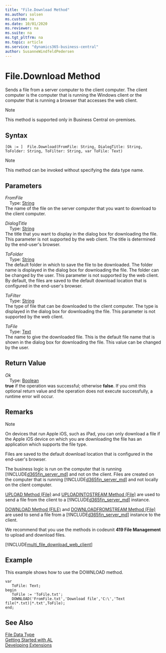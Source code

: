 ```yaml
---
title: "File.Download Method"
ms.author: solsen
ms.custom: na
ms.date: 10/01/2020
ms.reviewer: na
ms.suite: na
ms.tgt_pltfrm: na
ms.topic: article
ms.service: "dynamics365-business-central"
author: SusanneWindfeldPedersen
---
```

[//]: # (START>DO_NOT_EDIT)
[//]: # (IMPORTANT:Do not edit any of the content between here and the END>DO_NOT_EDIT.)
[//]: # (Any modifications should be made in the .xml files in the ModernDev repo.)
# File.Download Method
Sends a file from a server computer to the client computer. The client computer is the computer that is running the Windows client or the computer that is running a browser that accesses the web client.

> [!NOTE]
> This method is supported only in Business Central on-premises.

## Syntax
```
[Ok := ]  File.Download(FromFile: String, DialogTitle: String, ToFolder: String, ToFilter: String, var ToFile: Text)
```
> [!NOTE]  
> This method can be invoked without specifying the data type name.  
## Parameters
*FromFile*  
&emsp;Type: [String](../string/string-data-type.md)  
The name of the file on the server computer that you want to download to the client computer.
        
*DialogTitle*  
&emsp;Type: [String](../string/string-data-type.md)  
The title that you want to display in the dialog box for downloading the file. This parameter is not supported by the web client. The title is determined by the end-user's browser.
          
*ToFolder*  
&emsp;Type: [String](../string/string-data-type.md)  
The default folder in which to save the file to be downloaded. The folder name is displayed in the dialog box for downloading the file. The folder can be changed by the user. This parameter is not supported by the web client. By default, the files are saved to the default download location that is configured in the end-user's browser.
          
*ToFilter*  
&emsp;Type: [String](../string/string-data-type.md)  
The type of file that can be downloaded to the client computer. The type is displayed in the dialog box for downloading the file. This parameter is not supported by the web client.
          
*ToFile*  
&emsp;Type: [Text](../text/text-data-type.md)  
The name to give the downloaded file. This is the default file name that is shown in the dialog box for downloading the file. This value can be changed by the user.  


## Return Value
*Ok*  
&emsp;Type: [Boolean](../boolean/boolean-data-type.md)  
**true** if the operation was successful; otherwise **false**.   If you omit this optional return value and the operation does not execute successfully, a runtime error will occur.    


[//]: # (IMPORTANT: END>DO_NOT_EDIT)

## Remarks  

<!-- This method is not fully supported by the [!INCLUDE[d365fin_web_md](../includes/d365fin_web_md.md)] on devices that run Apple iOS, such as iPad.-->

> [!NOTE]  
>  On devices that run Apple iOS, such as iPad, you can only download a file if the Apple iOS device on which you are downloading the file has an application which supports the file type.  

Files are saved to the default download location that is configured in the end-user's browser.

The business logic is run on the computer that is running [!INCLUDE[d365fin_server_md](../../includes/d365fin_server_md.md)] and not on the client. Files are created on the computer that is running [!INCLUDE[d365fin_server_md](../../includes/d365fin_server_md.md)] and not locally on the client computer.  

 [UPLOAD Method \(File\)](../../methods-auto/file/file-upload-method.md) and [UPLOADINTOSTREAM Method \(File\)](../../methods-auto/file/file-uploadintostream-method.md) are used to send a file from the client to a [!INCLUDE[d365fin_server_md](../../includes/d365fin_server_md.md)] instance.  

 [DOWNLOAD Method \(FILE\)](../../methods-auto/file/file-download-method.md) and [DOWNLOADFROMSTREAM Method \(File\)](../../methods-auto/file/file-downloadfromstream-method.md) are used to send a file from a [!INCLUDE[d365fin_server_md](../../includes/d365fin_server_md.md)] instance to the client.  

 We recommend that you use the methods in codeunit **419 File Management** to upload and download files. 


[!INCLUDE[multi_file_download_web_client](../../includes/multi_file_download_web_client.md)]    

## Example  
 This example shows how to use the DOWNLOAD method.

 ```
 var
    ToFile: Text;
begin
    ToFile := 'ToFile.txt';  
    DOWNLOAD('FromFile.txt','Download file','C:\','Text file(*.txt)|*.txt',ToFile);  
end;
```  


## See Also
[File Data Type](file-data-type.md)  
[Getting Started with AL](../../devenv-get-started.md)  
[Developing Extensions](../../devenv-dev-overview.md)